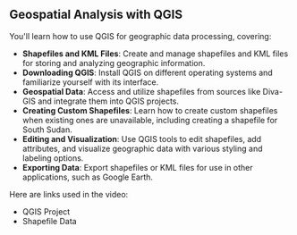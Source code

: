 ## Geospatial Analysis with QGIS

[](https://youtu.be/tJhehs0o-ik)

You'll learn how to use QGIS for geographic data processing, covering:

- **Shapefiles and KML Files**: Create and manage shapefiles and KML files for storing and analyzing geographic information.
- **Downloading QGIS**: Install QGIS on different operating systems and familiarize yourself with its interface.
- **Geospatial Data**: Access and utilize shapefiles from sources like Diva-GIS and integrate them into QGIS projects.
- **Creating Custom Shapefiles**: Learn how to create custom shapefiles when existing ones are unavailable, including creating a shapefile for South Sudan.
- **Editing and Visualization**: Use QGIS tools to edit shapefiles, add attributes, and visualize geographic data with various styling and labeling options.
- **Exporting Data**: Export shapefiles or KML files for use in other applications, such as Google Earth.

Here are links used in the video:

- QGIS Project
- Shapefile Data